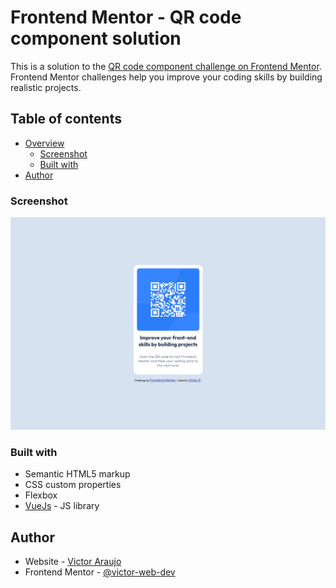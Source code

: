 # Frontend Mentor - QR code component solution

This is a solution to the [QR code component challenge on Frontend Mentor](https://www.frontendmentor.io/challenges/qr-code-component-iux_sIO_H). Frontend Mentor challenges help you improve your coding skills by building realistic projects. 

## Table of contents

- [Overview](#overview)
  - [Screenshot](#screenshot)
  - [Built with](#built-with)
- [Author](#author)


### Screenshot

![Screenshot](./Screenshot.png)

### Built with

- Semantic HTML5 markup
- CSS custom properties
- Flexbox
- [VueJs](https://vuejs.org/) - JS library


## Author

- Website - [Victor Araujo](https://github.com/victor-web-dev)
- Frontend Mentor - [@victor-web-dev](https://www.frontendmentor.io/profile/victor-web-dev)

